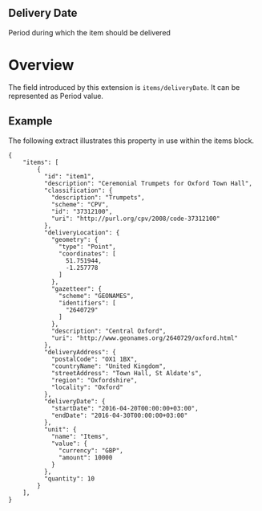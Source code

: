 ## Delivery Date
Period during which the item should be delivered

# Overview
The field introduced by this extension is `items/deliveryDate`. 
It can be represented as Period value.
## Example
The following extract illustrates this property in use within the items block.
```
{
    "items": [
        {
          "id": "item1",
          "description": "Ceremonial Trumpets for Oxford Town Hall",
          "classification": {
            "description": "Trumpets",
            "scheme": "CPV",
            "id": "37312100",
            "uri": "http://purl.org/cpv/2008/code-37312100"
          },
          "deliveryLocation": {
            "geometry": {
              "type": "Point",
              "coordinates": [
                51.751944,
                -1.257778
              ]
            },
            "gazetteer": {
              "scheme": "GEONAMES",
              "identifiers": [
                "2640729"
              ]
            },
            "description": "Central Oxford",
            "uri": "http://www.geonames.org/2640729/oxford.html"
          },
          "deliveryAddress": {
            "postalCode": "OX1 1BX",
            "countryName": "United Kingdom",
            "streetAddress": "Town Hall, St Aldate's",
            "region": "Oxfordshire",
            "locality": "Oxford"
          },
          "deliveryDate": {
            "startDate": "2016-04-20T00:00:00+03:00",
            "endDate": "2016-04-30T00:00:00+03:00"
          },
          "unit": {
            "name": "Items",
            "value": {
              "currency": "GBP",
              "amount": 10000
            }
          },
          "quantity": 10
        }
    ],
}
```